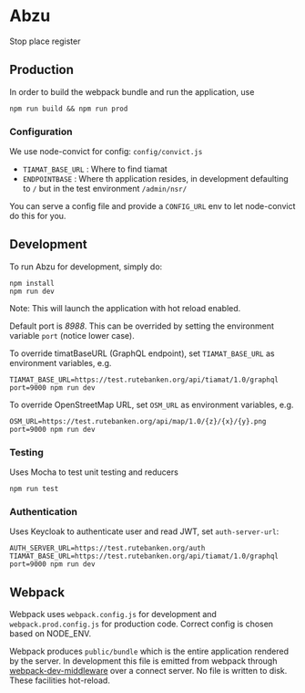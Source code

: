 # Abzu

Stop place register

## Production

In order to build the webpack bundle and run the application, use

```
npm run build && npm run prod
```

### Configuration

We use node-convict for config: `config/convict.js`

* `TIAMAT_BASE_URL` : Where to find tiamat
* `ENDPOINTBASE` : Where th application resides, in development defaulting
  to `/` but in the test environment `/admin/nsr/`   

You can serve a config file and provide a `CONFIG_URL` env to let node-convict do this for you.

## Development

To run Abzu for development, simply do:

```
npm install
npm run dev
```

Note: This will launch the application with hot reload enabled.

Default port is _8988_. This can be overrided by setting the environment
variable `port` (notice lower case).

To override timatBaseURL (GraphQL endpoint), set `TIAMAT_BASE_URL` as environment variables, e.g.

```
TIAMAT_BASE_URL=https://test.rutebanken.org/api/tiamat/1.0/graphql port=9000 npm run dev
```

To override OpenStreetMap URL, set `OSM_URL` as environment variables, e.g.

```
OSM_URL=https://test.rutebanken.org/api/map/1.0/{z}/{x}/{y}.png port=9000 npm run dev
```


### Testing

Uses Mocha to test unit testing and reducers

```
npm run test
```

### Authentication

Uses Keycloak to authenticate user and read JWT, set `auth-server-url`:

```
AUTH_SERVER_URL=https://test.rutebanken.org/auth TIAMAT_BASE_URL=https://test.rutebanken.org/api/tiamat/1.0/graphql port=9000 npm run dev
```


## Webpack

Webpack uses `webpack.config.js` for development and `webpack.prod.config.js` for production code. Correct config is chosen based on NODE_ENV.

Webpack produces `public/bundle` which is the entire application rendered by the server. In development this file is emitted from webpack through [webpack-dev-middleware](https://github.com/webpack/webpack-dev-middleware) over a connect server. No file is written to disk. These facilities hot-reload.
